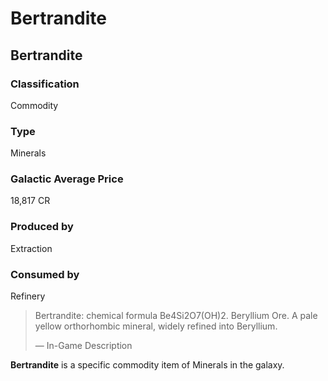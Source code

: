 # Bertrandite
## Bertrandite

		

### Classification

Commodity

### Type

Minerals

### Galactic Average Price

18,817 CR

### Produced by

Extraction

### Consumed by

Refinery

> 
> 
> Bertrandite: chemical formula Be4Si2O7(OH)2. Beryllium Ore. A pale yellow orthorhombic mineral, widely refined into Beryllium.
> 
> 
> — In-Game Description
> 

**Bertrandite** is a specific commodity item of Minerals in the galaxy.